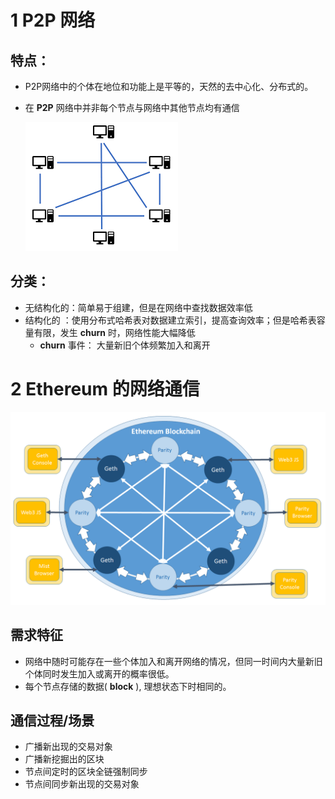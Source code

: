 # 1 **P2P** 网络
## 特点：

* P2P网络中的个体在地位和功能上是平等的，天然的去中心化、分布式的。
* 在 **P2P** 网络中并非每个节点与网络中其他节点均有通信

  ![p2pnetwork](https://github.com/oo7ww/MyBlockChainNotes/blob/master/Pic/p2p.png)

## 分类：

  * 无结构化的：简单易于组建，但是在网络中查找数据效率低
  * 结构化的  ：使用分布式哈希表对数据建立索引，提高查询效率；但是哈希表容量有限，发生 **churn** 时，网络性能大幅降低
    * **churn** 事件： 大量新旧个体频繁加入和离开
# 2 Ethereum 的网络通信

  ![ethNetwork](https://github.com/oo7ww/MyBlockChainNotes/blob/master/Pic/eth_structure.png)

## 需求特征
  * 网络中随时可能存在一些个体加入和离开网络的情况，但同一时间内大量新旧个体同时发生加入或离开的概率很低。
  * 每个节点存储的数据( **block** ), 理想状态下时相同的。

## 通信过程/场景
  * 广播新出现的交易对象
  * 广播新挖掘出的区块
  * 节点间定时的区块全链强制同步
  * 节点间同步新出现的交易对象
